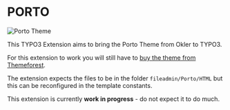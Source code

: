PORTO
=====

![Porto Theme](https://image-tf.s3.envato.com/files/218061050/Preview.__large_preview.png)

This TYPO3 Extension aims to bring the Porto Theme from Okler to TYPO3.

For this extension to work you will still have to [buy the theme from Themeforest](  https://themeforest.net/item/porto-responsive-html5-template/4106987?ref=zechendorf).

The extension expects the files to be in the folder ``fileadmin/Porto/HTML`` but this can be reconfigured in the template constants.

This extension is currently **work in progress** - do not expect it to do much.
